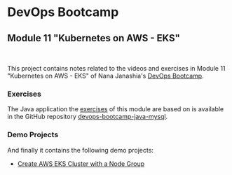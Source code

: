 # DevOps Bootcamp
## Module 11 "Kubernetes on AWS - EKS"
<br />

This project contains notes related to the videos and exercises in Module 11 "Kubernetes on AWS - EKS" of Nana Janashia's [DevOps Bootcamp](https://www.techworld-with-nana.com/devops-bootcamp).

### Exercises
The Java application the [exercises](./exercises/Exercises.md) of this module are based on is available in the GitHub repository [devops-bootcamp-java-mysql](https://github.com/fsiegrist/devops-bootcamp-java-mysql).

### Demo Projects
And finally it contains the following demo projects:
- [Create AWS EKS Cluster with a Node Group](./demo-projects/1-create-eks-cluster-node-group/)
